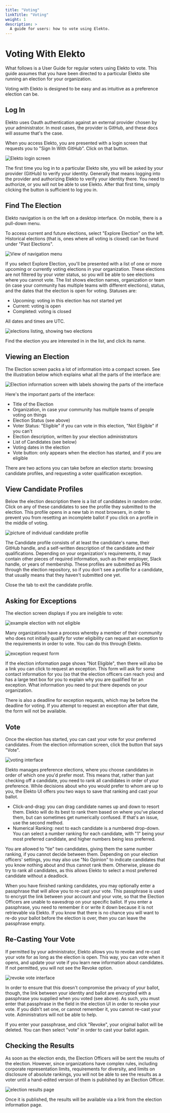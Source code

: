 ```yaml
---
title: "Voting"
linkTitle: "Voting"
weight: 1
description: >
  A guide for users: how to vote using Elekto.
---
```


# Voting With Elekto

What follows is a User Guide for regular voters using Elekto to vote. This guide assumes that you have been directed to a particular Elekto site running an election for your organization.

Voting with Elekto is designed to be easy and as intuitive as a preference election can be.

## Log In

Elekto uses Oauth authentication against an external provider chosen by your administrator.  In most cases, the provider is GitHub, and these docs will assume that's the case.

When you access Elekto, you are presented with a login screen that requests you to "Sign In With GitHub".  Click on that button.

![Elekto login screen](signin.png)

The first time you log in to a particular Elekto site, you will be asked by your provider (GitHub) to verify your identity.  Generally that means logging into the provider and authorizing Elekto to verify your identity there. You need to authorize, or you will not be able to use Elekto. After that first time, simply clicking the button is sufficient to log you in.

## Find The Election

Elekto navigation is on the left on a desktop interface.  On mobile, there is a pull-down menu.

To access current and future elections, select "Explore Election" on the left.  Historical elections (that is, ones where all voting is closed) can be found under "Past Elections".

![View of navigation menu](navmenu.png)

If you select Explore Election, you'll be presented with a list of one or more upcoming or currently voting elections in your organization. These elections are not filtered by your voter status, so you will be able to see elections where you cannot vote. The list shows election names, organization or team (in case your community has multiple teams with different elections), status, and the dates that the election is open for voting. Statuses are:

* Upcoming: voting in this election has not started yet
* Current: voting is open
* Completed: voting is closed

All dates and times are UTC.

![elections listing, showing two elections](electionlist.png)

Find the election you are interested in in the list, and click its name.

## Viewing an Election

The Election screen packs a lot of information into a compact screen.  See the illustration below which explains what all the parts of the interface are:

![Election information screen with labels showing the parts of the interface](electionscreen.png)

Here's the important parts of the interface:

* Title of the Election
* Organization, in case your community has multiple teams of people voting on things
* Election Status (see above)
* Voter Status: "Eligible" if you can vote in this election, "Not Eligible" if you can't
* Election description, written by your election administrators
* List of Candidates (see below)
* Voting dates in the election
* Vote button: only appears when the election has started, and if you are eligible

There are two actions you can take before an election starts: browsing candidate profiles, and requesting a voter qualification exception.

## View Candidate Profiles

Below the election description there is a list of candidates in random order.  Click on any of these candidates to see the profile they submitted to the election.  This profile opens in a new tab in most browsers, in order to prevent you from resetting an incomplete ballot if you click on a profile in the middle of voting.

![picture of individual candidate profile](candidate.png)

The Candidate profile consists of at least the candidate's name, their GitHub handle, and a self-written description of the candidate and their qualifications. Depending on your organization's requirements, it may contain other pieces of required information, such as their employer, Slack handle, or years of membership. These profiles are submitted as PRs through the election repository, so if you don't see a profile for a candidate, that usually means that they haven't submitted one yet.

Close the tab to exit the candidate profile.

## Asking for Exceptions

The election screen displays if you are ineligible to vote:

![example election with not eligible](noteligible.png)

Many organizations have a process whereby a member of their community who does not initially qualify for voter eligibility can request an exception to the requirements in order to vote.  You can do this through Elekto.

![exception request form](exception.png)

If the election information page shows "Not Eligible", then there will also be a link you can click to request an exception.  This form will ask for some contact information for you (so that the election officers can reach you) and has a large text box for you to explain why you are qualified for an exception.  What information you need to put there depends on your organization.

There is also a deadline for exception requests, which may be before the deadline for voting.  If you attempt to request an exception after that date, the form will not be available.

## Vote

Once the election has started, you can cast your vote for your preferred candidates. From the election information screen, click the button that says "Vote".

![voting interface](votescreen.png)

Elekto manages preference elections, where you choose candidates in order of which one you'd prefer most.  This means that, rather than just checking off a candidate, you need to rank all candidates in order of your preference.  While decisions about who you would prefer to whom are up to you, the Elekto UI offers you two ways to save that ranking and cast your ballot.

* Click-and-drag: you can drag candidate names up and down to resort them. Elekto will do its best to rank them based on where you've placed them, but can sometimes get numerically confused.  If that's an issue, use the second method.
* Numerical Ranking: next to each candidate is a numbered drop-down.  You can select a number ranking for each candidate, with "1" being your most preferred candidate, and higher numbers being less preferred.

You are allowed to "tie" two candidates, giving them the same number ranking, if you cannot decide between them.  Depending on your election officers' settings, you may also use "No Opinion" to indicate candidates that you know nothing about and thus cannot rank them.  Otherwise, please do try to rank all candidates, as this allows Elekto to select a most preferred candidate without a deadlock.

When you have finished ranking candidates, you may optionally enter a passphrase that will allow you to re-cast your vote.  This passphrase is used to encrypt the link between your account and your vote, so that the Election Officers are unable to eavesdrop on your specific ballot. If you enter a passphrase, you need to remember it or write it down because it is not retrievable via Elekto.  If you know that there is no chance you will want to re-do your ballot before the election is over, then you can leave the passphrase empty.

## Re-Casting Your Vote

If permitted by your administrator, Elekto allows you to revoke and re-cast your vote for as long as the election is open.  This way, you can vote when it opens, and update your vote if you learn new information about candidates.  If not permitted, you will not see the Revoke option.

![revoke vote interface](revoke.png)

In order to ensure that this doesn't compromise the privacy of your ballot, though, the link between your identity and ballot are encrypted with a passphrase you supplied when you voted (see above).  As such, you must enter that passphrase in the field in the election UI in order to revoke your vote.  If you didn't set one, or cannot remember it, you cannot re-cast your vote.  Administrators will not be able to help.

If you enter your passphrase, and click "Revoke", your original ballot will be deleted.  You can then select "vote" in order to cast your ballot again.

## Checking the Results

As soon as the election ends, the Election Officers will be sent the results of the election.  However, since organizations have complex rules, including corporate representation limits, requirements for diversity, and limits on disclosure of absolute rankings, you will not be able to see the results as a voter until a hand-edited version of them is published by an Election Officer.

![election results page](results.png)

Once it is published, the results will be available via a link from the election information page.
